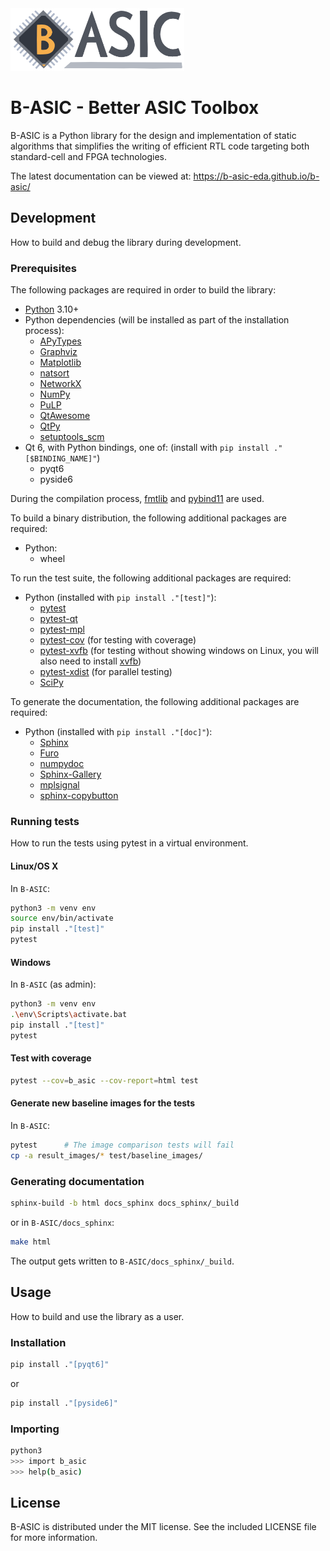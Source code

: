 <img src="logos/logo.png" width="278" height="100">

# B-ASIC - Better ASIC Toolbox

B-ASIC is a Python library for the design and implementation of static algorithms that simplifies the writing of efficient RTL code targeting both standard-cell and FPGA technologies.

The latest documentation can be viewed at: https://b-asic-eda.github.io/b-asic/

## Development

How to build and debug the library during development.

### Prerequisites

The following packages are required in order to build the library:

- [Python](https://python.org/) 3.10+
- Python dependencies (will be installed as part of the
  installation process):
  - [APyTypes](https://github.com/apytypes/apytypes)
  - [Graphviz](https://graphviz.org/)
  - [Matplotlib](https://matplotlib.org/)
  - [natsort](https://github.com/SethMMorton/natsort)
  - [NetworkX](https://networkx.org/)
  - [NumPy](https://numpy.org/)
  - [PuLP](https://github.com/coin-or/pulp)
  - [QtAwesome](https://github.com/spyder-ide/qtawesome/)
  - [QtPy](https://github.com/spyder-ide/qtpy)
  - [setuptools_scm](https://github.com/pypa/setuptools_scm/)
- Qt 6, with Python bindings, one of: (install with `pip install ."[$BINDING_NAME]"`)
  - pyqt6
  - pyside6

During the compilation process, [fmtlib](https://github.com/fmtlib/fmt) and [pybind11](https://pybind11.readthedocs.io/) are used.

To build a binary distribution, the following additional packages are required:

- Python:
  - wheel

To run the test suite, the following additional packages are required:

- Python (installed with `pip install ."[test]"`):
  - [pytest](https://pytest.org/)
  - [pytest-qt](https://pytest-qt.readthedocs.io/)
  - [pytest-mpl](https://github.com/matplotlib/pytest-mpl/)
  - [pytest-cov](https://pytest-cov.readthedocs.io/en/latest/) (for testing with coverage)
  - [pytest-xvfb](https://github.com/The-Compiler/pytest-xvfb) (for testing without showing windows on Linux, you will also need to install [xvfb](https://www.x.org/releases/X11R7.6/doc/man/man1/Xvfb.1.xhtml))
  - [pytest-xdist](https://pytest-xdist.readthedocs.io/) (for parallel testing)
  - [SciPy](https://scipy.org/)

To generate the documentation, the following additional packages are required:

- Python (installed with `pip install ."[doc]"`):
  - [Sphinx](https://www.sphinx-doc.org/)
  - [Furo](https://pradyunsg.me/furo/)
  - [numpydoc](https://numpydoc.readthedocs.io/)
  - [Sphinx-Gallery](https://sphinx-gallery.github.io/)
  - [mplsignal](https://mplsignal.readthedocs.io/)
  - [sphinx-copybutton](https://sphinx-copybutton.readthedocs.io/)

### Running tests

How to run the tests using pytest in a virtual environment.

#### Linux/OS X

In `B-ASIC`:

```bash
python3 -m venv env
source env/bin/activate
pip install ."[test]"
pytest
```

#### Windows

In `B-ASIC` (as admin):

```bash
python3 -m venv env
.\env\Scripts\activate.bat
pip install ."[test]"
pytest
```

#### Test with coverage

```bash
pytest --cov=b_asic --cov-report=html test
```

#### Generate new baseline images for the tests

In `B-ASIC`:

```bash
pytest      # The image comparison tests will fail
cp -a result_images/* test/baseline_images/
```

### Generating documentation

```bash
sphinx-build -b html docs_sphinx docs_sphinx/_build
```

or in `B-ASIC/docs_sphinx`:

```bash
make html
```

The output gets written to `B-ASIC/docs_sphinx/_build`.

## Usage

How to build and use the library as a user.

### Installation

```bash
pip install ."[pyqt6]"
```

or

```bash
pip install ."[pyside6]"
```

### Importing

```bash
python3
>>> import b_asic
>>> help(b_asic)
```

## License

B-ASIC is distributed under the MIT license.
See the included LICENSE file for more information.
